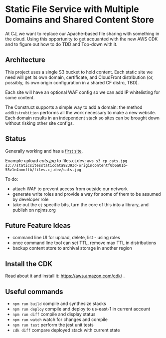 # Static File Service with Multiple Domains and Shared Content Store

At CJ, we want to replace our Apache-based file sharing with something in the cloud. Using
this opportunity to get acquanted with the new AWS CDK and to figure out how to do
TDD and Top-down with it.

## Architecture

This project uses a single S3 bucket to hold content. Each static site we need will get its
own domain, certificate, and CloudFront distribution (or, possibly, its own origin configuration
in a shared CF distro, TBD).

Each site will have an optional WAF config so we can add IP whitelisting for some content.

The Construct supports a simple way to add a domain: the method `addDistrubition` performs
all the work necessary to make a new website. Each domain results in an independent stack
so sites can be brought down without risking other site configs.

## Status

Generally working and has a [first site](https://files.cj.dev).

Example upload *cats.jpg* to files.cj.dev: `aws s3 cp cats.jpg s3://staticsitesstaticdata92393d-origincontentf0b6a01b-55v1e4nmnftb/files.cj.dev/cats.jpg`

To do:
- attach WAF to prevent access from outside our network
- generate write roles and provide a way for some of them to be assumed by developer role
- take out the cj-specific bits, turn the core of this into a library, and publish on npjms.org


## Future Feature Ideas

- command line UI for upload, delete, list - using roles
- once command line tool can set TTL, remove max TTL in distributions
- backup content store to archival storage in another region

## Install the CDK

Read about it and install it: https://aws.amazon.com/cdk/ .

## Useful commands

 * `npm run build`   compile and synthesize stacks
 * `npm run deploy`  compile and deploy to us-east-1 in current account
 * `npm run diff`    compile and display status
 * `npm run watch`   watch for changes and compile
 * `npm run test`    perform the jest unit tests
 * `cdk diff`        compare deployed stack with current state


